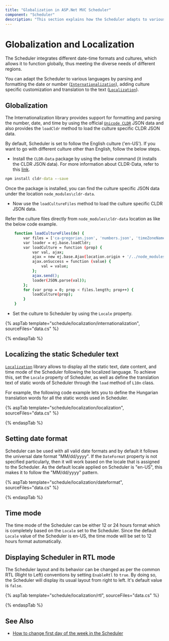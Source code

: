 ```yaml
---
title: "Globalization in ASP.Net MVC Scheduler"
component: "Scheduler"
description: "This section explains how the Scheduler adapts to various languages and culture by parsing and formatting the date or number appropriately."
---
```


# Globalization and Localization

The Scheduler integrates different date-time formats and cultures, which allows it to function globally, thus meeting the diverse needs of different regions.

You can adapt the Scheduler to various languages by parsing and formatting the date or number ([`Internationalization`](https://ej2.syncfusion.com/aspnetmvc/documentation/common/internationalization/)), adding culture specific customization and translation to the text ([`Localization`](https://ej2.syncfusion.com/aspnetmvc/documentation/common/localization/)).

## Globalization

The Internationalization library provides support for formatting and parsing the number, date, and time by using the official [`Unicode CLDR`](http://cldr.unicode.org/) JSON data and also provides the `loadCldr` method to load the culture specific CLDR JSON data.

By default, Scheduler is set to follow the English culture ('en-US'). If you want to go with different culture other than English, follow the below steps.

* Install the `CLDR-Data` package by using the below command (it installs the CLDR JSON data). For more information about CLDR-Data, refer to this [link](http://cldr.unicode.org/index/cldr-spec/json).

```cmd
npm install cldr-data --save
```

Once the package is installed, you can find the culture specific JSON data under the location `node_modules\cldr-data`.

* Now use the `loadCultureFiles` method to load the culture specific CLDR JSON data.

Refer the culture files directly from `node_modules\cldr-data` location as like the below code example.

```sh
    function loadCultureFiles(de) {
        var files = ['ca-gregorian.json', 'numbers.json', 'timeZoneNames.json'];
        var loader = ej.base.loadCldr;
        var loadCulture = function (prop) {
            var val, ajax;
            ajax = new ej.base.Ajax(location.origin + '/../node_modules/cldr-data/main/' + name + '/' + files[prop], 'GET', false);
            ajax.onSuccess = function (value) {
                val = value;
            };
            ajax.send();
            loader(JSON.parse(val));
        };
        for (var prop = 0; prop < files.length; prop++) {
            loadCulture(prop);
        }
    }
```

* Set the culture to Scheduler by using the `Locale` property.

{% aspTab template="schedule/localization/internationalization", sourceFiles="data.cs"  %}

{% endaspTab %}

## Localizing the static Scheduler text

[`Localization`](https://ej2.syncfusion.com/aspnetmvc/documentation/common/localization/) library allows to display all the static text, date content, and time mode of the Scheduler following the localized language. To achieve this, set the `Locale` property of Scheduler, as well as define the translation text of static words of Scheduler through the `load` method of `L10n` class.

For example, the following code example lets you to define the Hungarian translation words for all the static words used in Scheduler.

{% aspTab template="schedule/localization/localization", sourceFiles="data.cs"  %}

{% endaspTab %}

## Setting date format

Scheduler can be used with all valid date formats and by default it follows the universal date format "MM/dd/yyyy". If the `DateFormat` property is not specified particularly, then it will work based on the locale that is assigned to the Scheduler. As the default locale applied on Scheduler is "en-US", this makes it to follow the "MM/dd/yyyy" pattern.

{% aspTab template="schedule/localization/dateformat", sourceFiles="data.cs"  %}

{% endaspTab %}

## Time mode

The time mode of the Scheduler can be either 12 or 24 hours format which is completely based on the `Locale` set to the Scheduler. Since the default `Locale` value of the Scheduler is en-US, the time mode will be set to 12 hours format automatically.

## Displaying Scheduler in RTL mode

The Scheduler layout and its behavior can be changed as per the common RTL (Right to Left) conventions by setting `EnableRtl` to `true`. By doing so, the Scheduler will display its usual layout from right to left. It's default value is `false`.

{% aspTab template="schedule/localization/rtl", sourceFiles="data.cs"  %}

{% endaspTab %}

## See Also

* [How to change first day of the week in the Scheduler](./working-days/#setting-start-day-of-the-week)